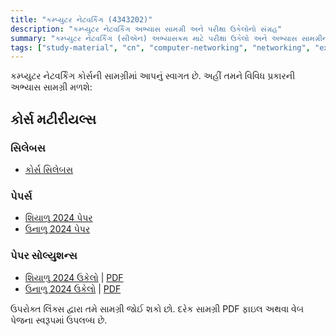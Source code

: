 ```yaml
---
title: "કમ્પ્યુટર નેટવર્કિંગ (4343202)"
description: "કમ્પ્યુટર નેટવર્કિંગ અભ્યાસ સામગ્રી અને પરીક્ષા ઉકેલોનો સંગ્રહ"
summary: "કમ્પ્યુટર નેટવર્કિંગ (સીએન) અભ્યાસક્રમ માટે પરીક્ષા ઉકેલો અને અભ્યાસ સામગ્રીનો વ્યાપક સંગ્રહ"
tags: ["study-material", "cn", "computer-networking", "networking", "exam-solutions", "4343202"]
---
```


કમ્પ્યુટર નેટવર્કિંગ કોર્સની સામગ્રીમાં આપનું સ્વાગત છે. અહીં તમને વિવિધ પ્રકારની અભ્યાસ સામગ્રી મળશે:

## કોર્સ મટીરીયલ્સ

### સિલેબસ

- [કોર્સ સિલેબસ](/resources/study-materials/4343202-computer-networking/4343202.pdf)

### પેપર્સ

- [શિયાળુ 2024 પેપર](/resources/study-materials/4343202-computer-networking/4343202-winter-2024.pdf)
- [ઉનાળુ 2024 પેપર](/resources/study-materials/4343202-computer-networking/4343202-Summer-2024.pdf)

### પેપર સોલ્યુશન્સ

- [શિયાળુ 2024 ઉકેલો](4343202-winter-2024-solution) | [PDF](4343202-winter-2024-solution.gu.pdf)
- [ઉનાળુ 2024 ઉકેલો](4343202-summer-2024-solution) | [PDF](4343202-summer-2024-solution.gu.pdf)

ઉપરોક્ત લિંક્સ દ્વારા તમે સામગ્રી જોઈ શકો છો. દરેક સામગ્રી PDF ફાઇલ અથવા વેબ પેજના સ્વરૂપમાં ઉપલબ્ધ છે.
